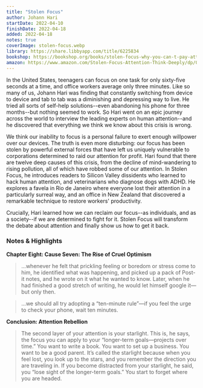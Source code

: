 ```yaml
---
title: "Stolen Focus"
author: Johann Hari
startDate: 2022-04-10
finishDate: 2022-04-18
added: 2022-04-18
notes: true
coverImage: stolen-focus.webp
library: https://share.libbyapp.com/title/6225834
bookshop: https://bookshop.org/books/stolen-focus-why-you-can-t-pay-attention-and-how-to-think-deeply-again/9780593138519
amazon: https://www.amazon.com/Stolen-Focus-Attention-Think-Deeply/dp/0593138511
---
```


In the United States, teenagers can focus on one task for only sixty-five seconds at a time, and office workers average only three minutes. Like so many of us, Johann Hari was finding that constantly switching from device to device and tab to tab was a diminishing and depressing way to live. He tried all sorts of self-help solutions--even abandoning his phone for three months--but nothing seemed to work. So Hari went on an epic journey across the world to interview the leading experts on human attention--and he discovered that everything we think we know about this crisis is wrong.

We think our inability to focus is a personal failure to exert enough willpower over our devices. The truth is even more disturbing: our focus has been stolen by powerful external forces that have left us uniquely vulnerable to corporations determined to raid our attention for profit. Hari found that there are twelve deep causes of this crisis, from the decline of mind-wandering to rising pollution, all of which have robbed some of our attention. In Stolen Focus, he introduces readers to Silicon Valley dissidents who learned to hack human attention, and veterinarians who diagnose dogs with ADHD. He explores a favela in Rio de Janeiro where everyone lost their attention in a particularly surreal way, and an office in New Zealand that discovered a remarkable technique to restore workers' productivity.

Crucially, Hari learned how we can reclaim our focus--as individuals, and as a society--if we are determined to fight for it. Stolen Focus will transform the debate about attention and finally show us how to get it back.

### Notes & Highlights
**Chapter Eight: Cause Seven: The Rise of Cruel Optimism**
> …whenever he felt that prickling feeling or boredom or stress come to him, he identified what was happening, and picked up a pack of Post-it notes, and he wrote on it what he wanted to know. Later, when he had finished a good stretch of writing, he would let himself google it—but only then.

> …we should all try adopting a “ten-minute rule”—if you feel the urge to check your phone, wait ten minutes.

**Conclusion: Attention Rebellion**
> The second layer of your attention is your starlight. This is, he says, the focus you can apply to your “longer-term goals—projects over time.” You want to write a book. You want to set up a business. You want to be a good parent. It’s called the starlight because when you feel lost, you look up to the stars, and you remember the direction you are traveling in. If you become distracted from your starlight, he said, you “lose sight of the longer-term goals.” You start to forget where you are headed.  
